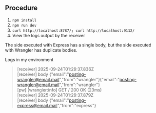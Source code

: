 ## Procedure
1. `npm install`
2. `npm run dev`
3. `curl http://localhost:8787/; curl http://localhost:9112/`
4. View the logs output by the receiver

The side executed with Express has a single body, but the side executed with Wrangler has duplicate bodies.

Logs in my environment
> [receiver] 2025-09-24T01:29:37.836Z  
> [receiver] body {"email":"posting-wrangler@email.mail","from":"wrangler"}{"email":"posting-wrangler@email.mail","from":"wrangler"}  
> [pw] [wrangler:info] GET / 200 OK (23ms)  
> [receiver] 2025-09-24T01:29:37.879Z  
> [receiver] body {"email":"posting-express@email.mail","from":"express"}  

